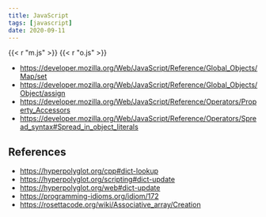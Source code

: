 ```yaml
---
title: JavaScript
tags: [javascript]
date: 2020-09-11
---
```


{{< r "m.js" >}}
{{< r "o.js" >}}

- <https://developer.mozilla.org/Web/JavaScript/Reference/Global_Objects/Map/set>
- <https://developer.mozilla.org/Web/JavaScript/Reference/Global_Objects/Object/assign>
- <https://developer.mozilla.org/Web/JavaScript/Reference/Operators/Property_Accessors>
- <https://developer.mozilla.org/Web/JavaScript/Reference/Operators/Spread_syntax#Spread_in_object_literals>

## References

- <https://hyperpolyglot.org/cpp#dict-lookup>
- <https://hyperpolyglot.org/scripting#dict-update>
- <https://hyperpolyglot.org/web#dict-update>
- <https://programming-idioms.org/idiom/172>
- <https://rosettacode.org/wiki/Associative_array/Creation>
